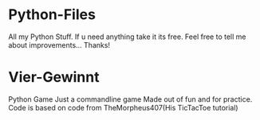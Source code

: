 # Python-Files
All my Python Stuff.
If u need anything take it its free.
Feel free to tell me about improvements...
Thanks!


# Vier-Gewinnt
Python Game
Just a commandline game
Made out of fun and for practice.
Code is based on code from TheMorpheus407(His TicTacToe tutorial)
